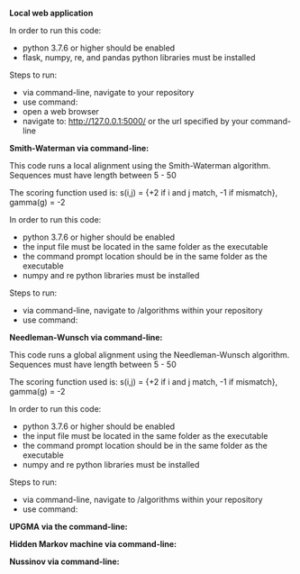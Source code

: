**Local web application**

In order to run this code: 
- python 3.7.6 or higher should be enabled
- flask, numpy, re, and pandas python libraries must be installed

Steps to run:
- via command-line, navigate to your repository
- use command: <python3 server.py>
- open a web browser
- navigate to: http://127.0.0.1:5000/ or the url specified by your command-line


**Smith-Waterman via command-line:**

This code runs a local alignment using the Smith-Waterman algorithm. 
Sequences must have length between 5 - 50

The scoring function used is:
s(i,j) = {+2 if i and j match, -1 if mismatch}, gamma(g) = -2

In order to run this code: 
- python 3.7.6 or higher should be enabled
- the input file must be located in the same folder as the executable
- the command prompt location should be in the same folder as the executable
- numpy and re python libraries must be installed

Steps to run:
- via command-line, navigate to /algorithms within your repository
- use command: <ADD COMMAND>


**Needleman-Wunsch via command-line:**

This code runs a global alignment using the Needleman-Wunsch algorithm. 
Sequences must have length between 5 - 50

The scoring function used is:
s(i,j) = {+2 if i and j match, -1 if mismatch}, gamma(g) = -2
  
In order to run this code: 
- python 3.7.6 or higher should be enabled
- the input file must be located in the same folder as the executable
- the command prompt location should be in the same folder as the executable
- numpy and re python libraries must be installed
  
Steps to run:
- via command-line, navigate to /algorithms within your repository
- use command: <ADD COMMAND>


**UPGMA via the command-line:**


**Hidden Markov machine via command-line:**


**Nussinov via command-line:**



